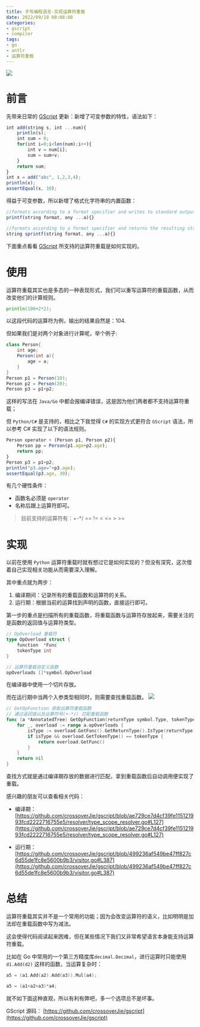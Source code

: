 ```yaml
---
title: 手写编程语言-实现运算符重载
date: 2022/09/18 08:08:08 
categories: 
- gscript
- compiler
tags: 
- go
- antlr
- 运算符重载
---
```



![](https://tva1.sinaimg.cn/large/e6c9d24ely1h6at95ynkaj21900u07aw.jpg)

# 前言

先带来日常的 [GScript](https://github.com/crossoverJie/gscript) 更新：新增了可变参数的特性，语法如下：

```js
int add(string s, int ...num){
	println(s);
	int sum = 0;
	for(int i=0;i<len(num);i++){
		int v = num[i];
		sum = sum+v;
	}
	return sum;
}
int x = add("abc", 1,2,3,4);
println(x);
assertEqual(x, 10);
```

<!--more-->

得益于可变参数，所以新增了格式化字符串的内置函数：

```js
//formats according to a format specifier and writes to standard output.
printf(string format, any ...a){}

//formats according to a format specifier and returns the resulting string.
string sprintf(string format, any ...a){}
```

下面重点看看 [GScript](https://github.com/crossoverJie/gscript#operator-overloading) 所支持的运算符重载是如何实现的。
# 使用

运算符重载其实也是多态的一种表现形式，我们可以重写运算符的重载函数，从而改变他们的计算规则。

```go
println(100+2*2);
```
以这段代码的运算符为例，输出的结果自然是：104.

但如果我们是对两个对象进行计算呢，举个例子:
```java
class Person{
	int age;
	Person(int a){
		age = a;
	}
}
Person p1 = Person(10);
Person p2 = Person(20);
Person p3 = p1+p2;
```

这样的写法在 `Java/Go` 中都会报编译错误，这是因为他们两者都不支持运算符重载；

但 `Python/C#` 是支持的，相比之下我觉得 `C#` 的实现方式更符合 `GScript` 语法，所以参考 C# 实现了以下的语法规则。

```js
Person operator + (Person p1, Person p2){
	Person pp = Person(p1.age+p2.age);
	return pp;
}
Person p3 = p1+p2;
println("p3.age="+p3.age);
assertEqual(p3.age, 30);
```

有几个硬性条件：

- 函数名必须是 `operator` 
- 名称后跟上运算符即可。

> 目前支持的运算符有：+-*/   == != < <= > >=


# 实现

以前在使用 `Python` 运算符重载时就有想过它是如何实现的？但没有深究，这次借着自己实现相关功能从而需要深入理解。

其中重点就为两步：

1. 编译期间：记录所有的重载函数和运算符的关系。
2. 运行期：根据当前的运算找到声明的函数，直接运行即可。



第一步的重点是扫描所有的重载函数，将重载函数与运算符存放起来，需要关注的是函数的返回值与运算符类型。

```go
// OpOverload 重载符
type OpOverload struct {
	function  *Func
	tokenType int
}

// 运算符重载自定义函数
opOverloads []*symbol.OpOverload
```

在编译器中使用一个切片存放。

而在运行期中当两个入参类型相同时，则需要查找重载函数。
![](https://tva1.sinaimg.cn/large/e6c9d24ely1h6b310mefaj21ky05u3zz.jpg)

```go
// GetOpFunction 获取运算符重载函数
// 通过返回值以及运算符号(+-*/) 匹配重载函数
func (a *AnnotatedTree) GetOpFunction(returnType symbol.Type, tokenType int) *symbol.Func {
	for _, overload := range a.opOverloads {
		isType := overload.GetFunc().GetReturnType().IsType(returnType)
		if isType && overload.GetTokenType() == tokenType {
			return overload.GetFunc()
		}
	}
	return nil
}
```

查找方式就是通过编译期存放的数据进行匹配，拿到重载函数后自动调用便实现了重载。

感兴趣的朋友可以查看相关代码：

- 编译期：[https://github.com/crossoverJie/gscript/blob/ae729ce7d4cf39fe115121993fcd2222716755e5/resolver/type_scope_resolver.go#L127](https://github.com/crossoverJie/gscript/blob/ae729ce7d4cf39fe115121993fcd2222716755e5/resolver/type_scope_resolver.go#L127)

- 运行期：[https://github.com/crossoverJie/gscript/blob/499236af549be47ff827c6d55de1fc8e5600b9b3/visitor.go#L387](https://github.com/crossoverJie/gscript/blob/499236af549be47ff827c6d55de1fc8e5600b9b3/visitor.go#L387)

# 总结


运算符重载其实并不是一个常用的功能；因为会改变运算符的语义，比如明明是加法却在重载函数中写为减法。

这会使得代码阅读起来困难，但在某些情况下我们又非常希望语言本身能支持运算符重载。

比如在 Go 中常用的一个第三方精度库`decimal.Decimal`，进行运算时只能使用 `d1.Add(d2)` 这样的函数，当运算复杂时：

```go
a5 = (a1.Add(a2).Add(a3)).Mul(a4);
```
```go
a5 = (a1+a2+a3)*a4;
```

就不如下面这种直观，所以有利有弊吧，多一个选项总不是坏事。

GScript 源码：
[https://github.com/crossoverJie/gscript](https://github.com/crossoverJie/gscript)